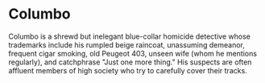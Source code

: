 # Columbo

Columbo is a shrewd but inelegant blue-collar homicide detective whose trademarks include his rumpled beige raincoat, 
unassuming demeanor, frequent cigar smoking, old Peugeot 403, 
unseen wife (whom he mentions regularly), and catchphrase "Just one more thing." 
His suspects are often affluent members of high society who try to carefully cover their tracks.